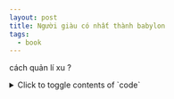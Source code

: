 ```yaml
---
layout: post
title: Người giàu có nhất thành babylon
tags:
  - book
---
```


cách quản lí xu ? 


<details>
<summary>Click to toggle contents of `code`</summary>
- test lên web
</details>
